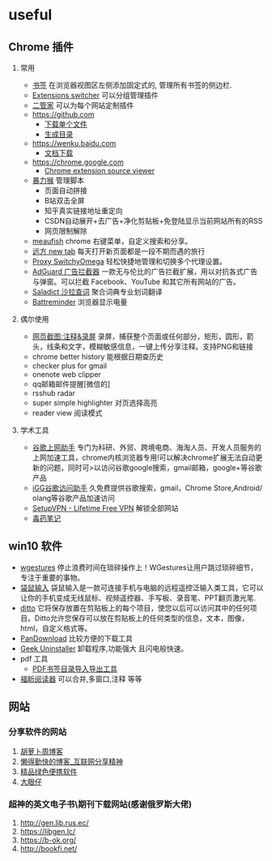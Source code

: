 # useful
## Chrome 插件
1. 常用
   - [书签](https://extensions.blockbyte.de/)   在浏览器视图区左侧添加固定式的, 管理所有书签的侧边栏.
   - [Extensions switcher](https://chrome.google.com/webstore/detail/extensions-switcher/mapmknaogodpakjopdhmdcilahbfbjpc)   可以分组管理插件
   - [二管家](https://chrome.google.com/webstore/detail/nooboss/aajodjghehmlpahhboidcpfjcncmcklf)  可以为每个网站定制插件
   	- https://github.com
   	  - [下载单个文件](https://github.com/softvar/enhanced-github) 
   	  - [生成目录](https://github.com/jawil/GayHub) 
   	- https://wenku.baidu.com
   	  - [文档下载](http://www.blpack.com/crxm.html) 
   	- https://chrome.google.com
   	  - [Chrome extension source viewer](  https://chrome.google.com/webstore/detail/chrome-extension-source-v/jifpbeccnghkjeaalbbjmodiffmgedin)   
   - [暴力猴](https://violentmonkey.github.io/) 管理脚本
      - 页面自动拼接
      - B站双击全屏
      - 知乎真实链接地址重定向
      - CSDN自动展开+去广告+净化剪贴板+免登陆显示当前网站所有的RSS
      - 网页限制解除
   - [meaufish](https://github.com/meowtec/chrome-menufish/)   chrome 右键菜单，自定义搜索和分享。
   - [远方 new tab](https://chrome.google.com/webstore/detail/dream-afar-new-tab/henmfoppjjkcencpbjaigfahdjlgpegn)   每天打开新页面都是一段不期而遇的旅行
   - [Proxy SwitchyOmega](https://chrome.google.com/webstore/detail/proxy-switchyomega/padekgcemlokbadohgkifijomclgjgif)   轻松快捷地管理和切换多个代理设置。
   - [AdGuard 广告拦截器](https://chrome.google.com/webstore/detail/adguard-adblocker/bgnkhhnnamicmpeenaelnjfhikgbkllg)   一款无与伦比的广告拦截扩展，用以对抗各式广告与弹窗。可以拦截   Facebook、YouTube 和其它所有网站的广告。
   - [Saladict 沙拉查词](https://saladict.crimx.com/)   聚合词典专业划词翻译
   - [Battreminder](https://chrome.google.com/webstore/detail/battreminder/eolgelhflgphiebnjopklpnplinmemfi) 浏览器显示电量
2. 偶尔使用 
   - [网页截图:注释&录屏](https://chrome.google.com/webstore/detail/awesome-screenshot-screen/nlipoenfbbikpbjkfpfillcgkoblgpmj) 录屏，捕获整个页面或任何部分，矩形，圆形，箭头，线条和文字，模糊敏感信息，一键上传分享注释。支持PNG和链接
   - chrome better history 能根据日期查历史
   - checker plus for gmail
   - onenote web clipper
   - qq邮箱邮件提醒[微信的]
   - rsshub radar
   - super simple highlighter 对页选择高亮
   - reader view 阅读模式

3. 学术工具
   - [谷歌上网助手](https://chrome.google.com/webstore/detail/%E8%B0%B7%E6%AD%8C%E4%B8%8A%E7%BD%91%E5%8A%A9%E6%89%8B/nonmafimegllfoonjgplbabhmgfanaka?h1=zh) 专门为科研、外贸、跨境电商、海淘人员、开发人员服务的上网加速工具，chrome内核浏览器专用!可以解决chrome扩展无法自动更新的问题，同时可>以访问谷歌google搜索，gmail邮箱，google+等谷歌产品
   - [iGG谷歌访问助手](https://chrome.google.com/webstore/detail/igg%E8%B0%B7%E6%AD%8C%E8%AE%BF%E9%97%AE%E5%8A%A9%E6%89%8B/ncldcbhpeplkfijdhnoepdgdnmjkckij?hl=zh-CN) 
   久免费提供谷歌搜索，gmail，Chrome Store,Android/   olang等谷歌产品加速访问
   - [SetupVPN - Lifetime Free VPN](https://chrome.google.com/webstore/detail/setupvpn-lifetime-free-vp/oofgbpoabipfcfjapgnbbjjaenockbdp) 解锁全部网站
   - [毒药笔记](https://www.google.com/search?q=%E6%AF%92%E8%8D%AF%E7%AC%94%E8%AE%B0&oq=%E6%AF%92%E8%8D%AF%E7%AC%94%E8%AE%B0&aqs=chrome..69i57j69i61.2326j0j9&sourceid=chrome&ie=UTF-8) 
   
## win10 软件
- [wgestures](http://www.yingdev.com/projects/wgestures) 停止浪费时间在琐碎操作上！WGestures让用户跳过琐碎细节，专注于重要的事物。
 - [袋鼠输入](https://daishu.baidu.com/) 袋鼠输入是一款可连接手机与电脑的远程遥控泛输入类工具，它可以让你的手机变成无线鼠标、视频遥控器、手写板、录音笔、PPT翻页激光笔.
 - [ditto](https://ditto-cp.sourceforge.io/) 它将保存放置在剪贴板上的每个项目，使您以后可以访问其中的任何项目。Ditto允许您保存可以放在剪贴板上的任何类型的信息，文本，图像，html，自定义格式等。
 - [PanDownload](https://pandownload.com/) 比较方便的下载工具
 - [Geek Uninstaller](https://geekuninstaller.com/download?version=1.4.6.140) 卸载程序,功能强大
且闪电般快速。
- pdf 工具
  - [PDF书签目录导入导出工具](https://www.javaweb.shop/article/1026.html#emoji-mood) 
 - [福盺阅读器]() 可以合并,多窗口,注释 等等

## 网站
### 分享软件的网站
1. [胡萝卜周博客](http://www.carrotchou.blog) 
2. [懒得勤快的博客_互联网分享精神](https://masuit.com/) 
3. [精品绿色便携软件](https://www.portablesoft.org/feed/) 
4. [大眼仔](http://www.dayanzai.me/) 

### 超神的英文电子书\期刊下载网站(感谢俄罗斯大佬) 
1. http://gen.lib.rus.ec/
2. https://libgen.lc/
3. https://b-ok.org/
4. http://bookfi.net/
